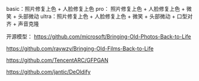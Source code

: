 
basic：照片修复上色  + 人脸修复上色
pro： 照片修复上色  + 人脸修复上色 + 微笑 + 头部微动
ultra：照片修复上色  + 人脸修复上色 + 微笑 + 头部微动 + 口型对齐 + 声音克隆

开源模型：
https://github.com/microsoft/Bringing-Old-Photos-Back-to-Life

https://github.com/raywzy/Bringing-Old-Films-Back-to-Life

https://github.com/TencentARC/GFPGAN

https://github.com/jantic/DeOldify